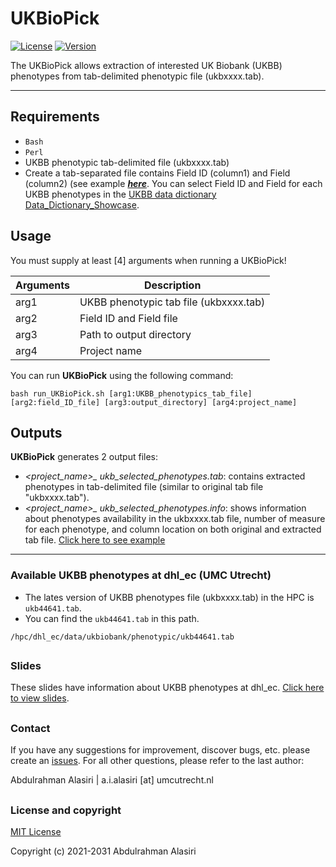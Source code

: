 UKBioPick
============
[![License](https://img.shields.io/badge/license-MIT-orange)](LICENSE)
[![Version](https://img.shields.io/badge/Version-1.0.0-blue)](https://github.com/CirculatoryHealth/UKBioPick)

The UKBioPick allows extraction of interested UK Biobank (UKBB) phenotypes from tab-delimited phenotypic file (ukbxxxx.tab).


--------------

## Requirements
- `Bash`
- `Perl`
- UKBB phenotypic tab-delimited file (ukbxxxx.tab)
- Create a tab-separated file contains Field ID (column1) and Field (column2) (see example [_**here**_](data/Field_ID.txt). You can select Field ID and Field for each UKBB phenotypes in the [UKBB data dictionary Data_Dictionary_Showcase](https://biobank.ndph.ox.ac.uk/~bbdatan/Data_Dictionary_Showcase.csv).  


## Usage
You must supply at least [4] arguments when running a UKBioPick!

Arguments                         | Description                      
--------------------------------- | --------------------------------
arg1                              | UKBB phenotypic tab file (ukbxxxx.tab)       
arg2                              | Field ID and Field file         
arg3                              | Path to output directory         
arg4                              | Project name                    


You can run **UKBioPick** using the following command:

```
bash run_UKBioPick.sh [arg1:UKBB_phenotypics_tab_file] [arg2:field_ID_file] [arg3:output_directory] [arg4:project_name]
```

## Outputs
**UKBioPick** generates 2 output files:  
- *<project_name>_ ukb_selected_phenotypes.tab*: contains extracted phenotypes in tab-delimited file (similar to original tab file "ukbxxxx.tab").
- *<project_name>_ ukb_selected_phenotypes.info*: shows information about phenotypes availability in the ukbxxxx.tab file, number of measure for each phenotype, and column location on both original and extracted tab file. [Click here to see example](data/ukbxxxxx_ukb_phenotypes.info)


--------------

### Available UKBB phenotypes at dhl_ec (UMC Utrecht)  
- The lates version of UKBB phenotypes file (ukbxxxx.tab) in the HPC is `ukb44641.tab`.   
- You can find the `ukb44641.tab` in this path.   
```
/hpc/dhl_ec/data/ukbiobank/phenotypic/ukb44641.tab
```

##

### Slides
These slides have information about UKBB phenotypes at dhl_ec. [Click here to view slides](https://docs.google.com/presentation/d/1puiKuASZytYSQGJS6kJ629CmGbuVUW8pcx1X5H1gJAI/edit?usp=sharing).

##

### Contact

If you have any suggestions for improvement, discover bugs, etc. please create an [issues](https://github.com/CirculatoryHealth/UKBioPick/issues). For all other questions, please refer to the last author:

Abdulrahman Alasiri | a.i.alasiri [at] umcutrecht.nl

##

### License and copyright

[MIT License](LICENSE)

Copyright (c) 2021-2031 Abdulrahman Alasiri
